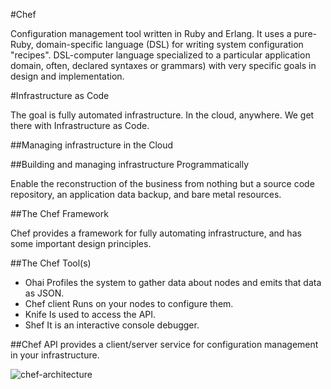 #Chef

 Configuration management tool written in Ruby and Erlang.
 It uses a pure-Ruby, domain-specific language (DSL) for writing system configuration "recipes".
 DSL-computer language specialized to a particular application domain,
     often, declared syntaxes or grammars) with very specific goals in design and implementation.

#Infrastructure as Code

The goal is fully automated infrastructure. In the cloud, anywhere. We get there with Infrastructure as Code.

##Managing infrastructure in the Cloud
     
##Building and managing infrastructure Programmatically

Enable the reconstruction of the business from nothing but a source code repository, an application
data backup, and bare metal resources. 

##The Chef Framework

Chef provides a framework for fully automating infrastructure, and has some important design principles.

##The Chef Tool(s)

* Ohai 
      Profiles the system to gather data about nodes and emits that data as JSON.
* Chef client 
      Runs on your nodes to configure them.
* Knife 
     Is used to access the API.
* Shef 
     It is an interactive console debugger.
     
##Chef API provides a client/server service for configuration management in your infrastructure. 

![chef-architecture](https://cloud.githubusercontent.com/assets/3624858/9300051/c7c3727e-44df-11e5-9b61-18a043c741fd.png)
